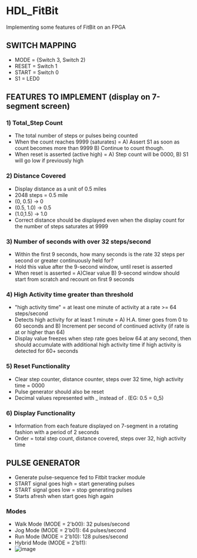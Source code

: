 # HDL_FitBit
Implementing some features of  FitBit on an FPGA

## SWITCH MAPPING
* MODE = {Switch 3, Switch 2)
* RESET = Switch 1
* START = Switch 0
* S1 = LED0

## FEATURES TO IMPLEMENT (display on 7-segment screen)
### 1) Total_Step Count
* The total number of steps or pulses being counted
* When the count reaches 9999 (saturates) = A) Assert S1 as soon as count becomes more than 9999 B) Continue to count though. 
* When reset is asserted (active high) = A) Step count will be 0000, B) S1 will go low if previously high

### 2) Distance Covered
* Display distance as a unit of 0.5 miles
* 2048 steps = 0.5 mile
* (0, 0.5) -> 0
* (0.5, 1.0) -> 0.5
* (1.0,1.5) -> 1.0
* Correct distance should be displayed even when the display count for the number of steps saturates at 9999

### 3) Number of seconds with over 32 steps/second
* Within the first 9 seconds, how many seconds is the rate 32 steps per second or greater continuously held for?
* Hold this value after the 9-second window, until reset is asserted
* When reset is asserted = A)Clear value B) 9-second window should start from scratch and recount on first 9 seconds 

### 4) High Activity time greater than threshold 
* "high activity time" = at least one minute of activity at a rate >= 64 steps/second
* Detects high activity for at least 1 minute = A) H.A. timer goes from 0 to 60 seconds and B) Increment per second of continued activity (if rate is at or higher than 64)
* Display value freezes when step rate goes below 64 at any second, then should accumulate with additional high activity time if high activity is detected for 60+ seconds

### 5) Reset Functionality
* Clear step counter, distance counter, steps over 32 time, high activity time = 0000
* Pulse generator should also be reset
* Decimal values represented with _ instead of . (EG: 0.5 = 0_5)

### 6) Display Functionality
* Information from each feature displayed on 7-segment in a rotating fashion with a period of 2 seconds
* Order = total step count, distance covered, steps over 32, high activity time

## PULSE GENERATOR
* Generate pulse-sequence fed to Fitbit tracker module
* START signal goes high = start generating pulses
* START signal goes low = stop generating pulses
* Starts afresh when start goes high again
### Modes
* Walk Mode (MODE = 2'b00): 32 pulses/second
* Jog Mode (MODE = 2'b01): 64 pulses/second
* Run Mode (MODE = 2'b10): 128 pulses/second
* Hybrid Mode (MODE = 2'b11):
* ![image](https://github.com/marianne-jecruz/HDL_FitBit/assets/70409614/b726373a-04d4-431f-b169-402c6ad13202)

